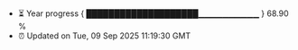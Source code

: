- ⏳ Year progress { ████████████████████▁▁▁▁▁▁▁▁▁▁ } 68.90 %
- ⏰ Updated on Tue, 09 Sep 2025 11:19:30 GMT

